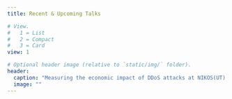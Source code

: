 ```yaml
---
title: Recent & Upcoming Talks

# View.
#   1 = List
#   2 = Compact
#   3 = Card
view: 1

# Optional header image (relative to `static/img/` folder).
header:
  caption: "Measuring the economic impact of DDoS attacks at NIKOS(UT) on 21st January 2020."
  image: ""
---
```

